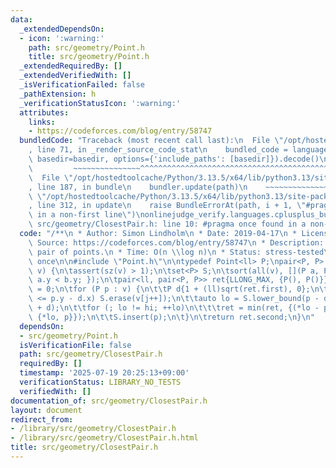 ```yaml
---
data:
  _extendedDependsOn:
  - icon: ':warning:'
    path: src/geometry/Point.h
    title: src/geometry/Point.h
  _extendedRequiredBy: []
  _extendedVerifiedWith: []
  _isVerificationFailed: false
  _pathExtension: h
  _verificationStatusIcon: ':warning:'
  attributes:
    links:
    - https://codeforces.com/blog/entry/58747
  bundledCode: "Traceback (most recent call last):\n  File \"/opt/hostedtoolcache/Python/3.13.5/x64/lib/python3.13/site-packages/onlinejudge_verify/documentation/build.py\"\
    , line 71, in _render_source_code_stat\n    bundled_code = language.bundle(stat.path,\
    \ basedir=basedir, options={'include_paths': [basedir]}).decode()\n          \
    \         ~~~~~~~~~~~~~~~^^^^^^^^^^^^^^^^^^^^^^^^^^^^^^^^^^^^^^^^^^^^^^^^^^^^^^^^^^^^^^^^^^\n\
    \  File \"/opt/hostedtoolcache/Python/3.13.5/x64/lib/python3.13/site-packages/onlinejudge_verify/languages/cplusplus.py\"\
    , line 187, in bundle\n    bundler.update(path)\n    ~~~~~~~~~~~~~~^^^^^^\n  File\
    \ \"/opt/hostedtoolcache/Python/3.13.5/x64/lib/python3.13/site-packages/onlinejudge_verify/languages/cplusplus_bundle.py\"\
    , line 312, in update\n    raise BundleErrorAt(path, i + 1, \"#pragma once found\
    \ in a non-first line\")\nonlinejudge_verify.languages.cplusplus_bundle.BundleErrorAt:\
    \ src/geometry/ClosestPair.h: line 10: #pragma once found in a non-first line\n"
  code: "/**\n * Author: Simon Lindholm\n * Date: 2019-04-17\n * License: CC0\n *\
    \ Source: https://codeforces.com/blog/entry/58747\n * Description: Finds the closest\
    \ pair of points.\n * Time: O(n \\log n)\n * Status: stress-tested\n */\n#pragma\
    \ once\n\n#include \"Point.h\"\n\ntypedef Point<ll> P;\npair<P, P> closest(vector<P>\
    \ v) {\n\tassert(sz(v) > 1);\n\tset<P> S;\n\tsort(all(v), [](P a, P b) { return\
    \ a.y < b.y; });\n\tpair<ll, pair<P, P>> ret{LLONG_MAX, {P(), P()}};\n\tint j\
    \ = 0;\n\tfor (P p : v) {\n\t\tP d{1 + (ll)sqrt(ret.first), 0};\n\t\twhile (v[j].y\
    \ <= p.y - d.x) S.erase(v[j++]);\n\t\tauto lo = S.lower_bound(p - d), hi = S.upper_bound(p\
    \ + d);\n\t\tfor (; lo != hi; ++lo)\n\t\t\tret = min(ret, {(*lo - p).dist2(),\
    \ {*lo, p}});\n\t\tS.insert(p);\n\t}\n\treturn ret.second;\n}\n"
  dependsOn:
  - src/geometry/Point.h
  isVerificationFile: false
  path: src/geometry/ClosestPair.h
  requiredBy: []
  timestamp: '2025-07-19 20:25:13+09:00'
  verificationStatus: LIBRARY_NO_TESTS
  verifiedWith: []
documentation_of: src/geometry/ClosestPair.h
layout: document
redirect_from:
- /library/src/geometry/ClosestPair.h
- /library/src/geometry/ClosestPair.h.html
title: src/geometry/ClosestPair.h
---
```

